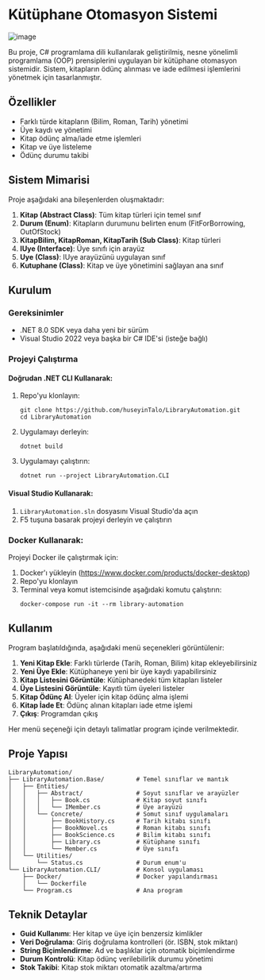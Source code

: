 # Kütüphane Otomasyon Sistemi
![image](https://github.com/user-attachments/assets/93057c74-c3da-4c82-8800-7606a6e9c5ee)

Bu proje, C# programlama dili kullanılarak geliştirilmiş, nesne yönelimli programlama (OOP) prensiplerini uygulayan bir kütüphane otomasyon sistemidir. Sistem, kitapların ödünç alınması ve iade edilmesi işlemlerini yönetmek için tasarlanmıştır.

## Özellikler

- Farklı türde kitapların (Bilim, Roman, Tarih) yönetimi
- Üye kaydı ve yönetimi
- Kitap ödünç alma/iade etme işlemleri
- Kitap ve üye listeleme
- Ödünç durumu takibi

## Sistem Mimarisi

Proje aşağıdaki ana bileşenlerden oluşmaktadır:

1. **Kitap (Abstract Class)**: Tüm kitap türleri için temel sınıf
2. **Durum (Enum)**: Kitapların durumunu belirten enum (FitForBorrowing, OutOfStock)
3. **KitapBilim, KitapRoman, KitapTarih (Sub Class)**: Kitap türleri
4. **IUye (Interface)**: Üye sınıfı için arayüz
5. **Uye (Class)**: IUye arayüzünü uygulayan sınıf
6. **Kutuphane (Class)**: Kitap ve üye yönetimini sağlayan ana sınıf

## Kurulum

### Gereksinimler

- .NET 8.0 SDK veya daha yeni bir sürüm
- Visual Studio 2022 veya başka bir C# IDE'si (isteğe bağlı)

### Projeyi Çalıştırma

#### Doğrudan .NET CLI Kullanarak:

1. Repo'yu klonlayın:
   ```
   git clone https://github.com/huseyinTalo/LibraryAutomation.git
   cd LibraryAutomation
   ```

2. Uygulamayı derleyin:
   ```
   dotnet build
   ```

3. Uygulamayı çalıştırın:
   ```
   dotnet run --project LibraryAutomation.CLI
   ```

#### Visual Studio Kullanarak:

1. `LibraryAutomation.sln` dosyasını Visual Studio'da açın
2. F5 tuşuna basarak projeyi derleyin ve çalıştırın

### Docker Kullanarak:

Projeyi Docker ile çalıştırmak için:

1. Docker'ı yükleyin (https://www.docker.com/products/docker-desktop)
2. Repo'yu klonlayın
3. Terminal veya komut istemcisinde aşağıdaki komutu çalıştırın:
   ```
   docker-compose run -it --rm library-automation
   ```

## Kullanım

Program başlatıldığında, aşağıdaki menü seçenekleri görüntülenir:

1. **Yeni Kitap Ekle**: Farklı türlerde (Tarih, Roman, Bilim) kitap ekleyebilirsiniz
2. **Yeni Üye Ekle**: Kütüphaneye yeni bir üye kaydı yapabilirsiniz
3. **Kitap Listesini Görüntüle**: Kütüphanedeki tüm kitapları listeler
4. **Üye Listesini Görüntüle**: Kayıtlı tüm üyeleri listeler
5. **Kitap Ödünç Al**: Üyeler için kitap ödünç alma işlemi
6. **Kitap İade Et**: Ödünç alınan kitapları iade etme işlemi
7. **Çıkış**: Programdan çıkış

Her menü seçeneği için detaylı talimatlar program içinde verilmektedir.

## Proje Yapısı

```
LibraryAutomation/
├── LibraryAutomation.Base/         # Temel sınıflar ve mantık
│   ├── Entities/
│   │   ├── Abstract/               # Soyut sınıflar ve arayüzler
│   │   │   ├── Book.cs             # Kitap soyut sınıfı
│   │   │   └── IMember.cs          # Üye arayüzü
│   │   └── Concrete/               # Somut sınıf uygulamaları
│   │       ├── BookHistory.cs      # Tarih kitabı sınıfı
│   │       ├── BookNovel.cs        # Roman kitabı sınıfı
│   │       ├── BookScience.cs      # Bilim kitabı sınıfı
│   │       ├── Library.cs          # Kütüphane sınıfı
│   │       └── Member.cs           # Üye sınıfı
│   └── Utilities/
│       └── Status.cs               # Durum enum'u
└── LibraryAutomation.CLI/          # Konsol uygulaması
    ├── Docker/                     # Docker yapılandırması
    │   └── Dockerfile
    └── Program.cs                  # Ana program
```

## Teknik Detaylar

- **Guid Kullanımı**: Her kitap ve üye için benzersiz kimlikler
- **Veri Doğrulama**: Giriş doğrulama kontrolleri (ör. ISBN, stok miktarı)
- **String Biçimlendirme**: Ad ve başlıklar için otomatik biçimlendirme
- **Durum Kontrolü**: Kitap ödünç verilebilirlik durumu yönetimi
- **Stok Takibi**: Kitap stok miktarı otomatik azaltma/artırma
